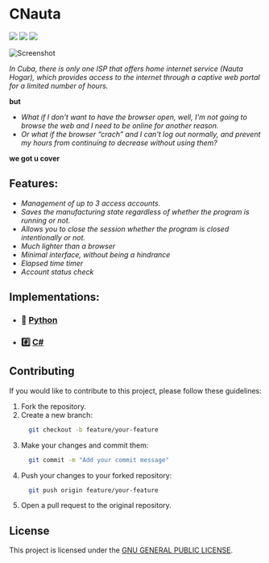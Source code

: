# CNauta

![](https://img.shields.io/badge/build-passing-brightgreen?style=flat)
![](https://img.shields.io/badge/release-v0.2.1-inactive?style=flat)
![](https://img.shields.io/badge/reposize-3.4MB-inactive?style=flat)


![Screenshot](../../overrides/assets/images/ico-signal.ico)

_In Cuba, there is only one ISP that offers home internet service (Nauta Hogar), which provides access to the internet through a captive web portal for a limited number of hours._

**but**

- _What if I don't want to have the browser open, well, I'm not going to browse the web and I need to be online for another reason._
- _Or what if the browser “crach” and I can't log out normally, and prevent my hours from continuing to decrease without using them?_

**we got u cover**


## Features:

- _Management of up to 3 access accounts._
- _Saves the manufacturing state regardless of whether the program is running or not._
- _Allows you to close the session whether the program is closed intentionally or not._
- _Much lighter than a browser_
- _Minimal interface, without being a hindrance_
- _Elapsed time timer_
- _Account status check_

## Implementations:

- ### 🐍 [Python](https://github.com/mamei-tech/cnauta/tree/main/multiplatform/python)
- ### #️⃣ [C#](https://github.com/mamei-tech/cnauta/tree/main/win)

## Contributing

If you would like to contribute to this project, please follow these guidelines:

1. Fork the repository.
2. Create a new branch:
    ```bash
      git checkout -b feature/your-feature
    ```
3. Make your changes and commit them:
    ```bash
      git commit -m "Add your commit message"
    ```
4. Push your changes to your forked repository:
    ```bash
      git push origin feature/your-feature
    ```
5. Open a pull request to the original repository.


## License

This project is licensed under the [GNU GENERAL PUBLIC LICENSE](https://github.com/mamei-tech/cnauta/blob/main/LICENSE).

